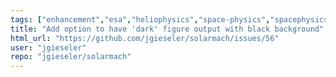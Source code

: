 ```yaml
---
tags: ["enhancement","esa","heliophysics","space-physics","spacephysics","spaceweather"]
title: "Add option to have 'dark' figure output with black background"
html_url: "https://github.com/jgieseler/solarmach/issues/56"
user: "jgieseler"
repo: "jgieseler/solarmach"
---
```



